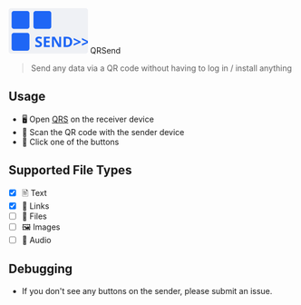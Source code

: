 ![logo](qrs.svg) QRSend

> Send any data via a QR code without having to log in / install anything

## Usage

- 🖥️ Open [QRS](qrs.snlx.net) on the receiver device
- 📱 Scan the QR code with the sender device
- 📨 Click one of the buttons

## Supported File Types

- [x] 🖹 Text
- [x] 🔗 Links
- [ ] 📂 Files
- [ ] 🖼️ Images
- [ ] 🎤 Audio

## Debugging

- If you don't see any buttons on the sender, please submit an issue.
